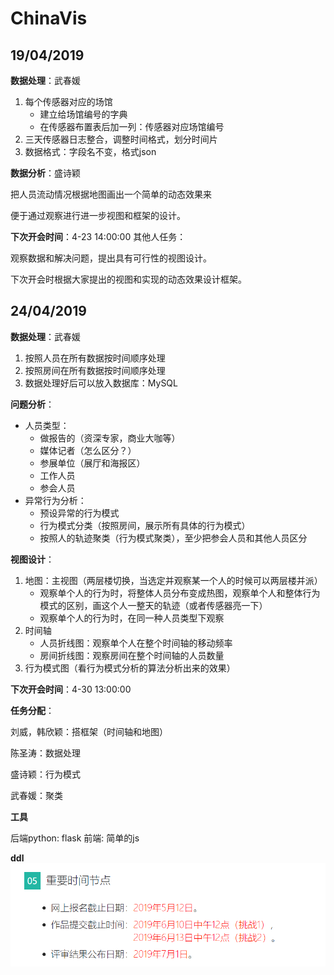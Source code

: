 # ChinaVis

19/04/2019
---
**数据处理**：武春媛

1. 每个传感器对应的场馆
   - 建立给场馆编号的字典
   - 在传感器布置表后加一列：传感器对应场馆编号
2. 三天传感器日志整合，调整时间格式，划分时间片
3. 数据格式：字段名不变，格式json

**数据分析**：盛诗颖

把人员流动情况根据地图画出一个简单的动态效果来

便于通过观察进行进一步视图和框架的设计。

**下次开会时间**：4-23 14:00:00
其他人任务：

观察数据和解决问题，提出具有可行性的视图设计。

下次开会时根据大家提出的视图和实现的动态效果设计框架。

24/04/2019
---
**数据处理**：武春媛

1. 按照人员在所有数据按时间顺序处理
2. 按照房间在所有数据按时间顺序处理
3. 数据处理好后可以放入数据库：MySQL

**问题分析**：

- 人员类型：
  - 做报告的（资深专家，商业大咖等）
  - 媒体记者（怎么区分？）
  - 参展单位（展厅和海报区）
  - 工作人员
  - 参会人员
- 异常行为分析：
  - 预设异常的行为模式
  - 行为模式分类（按照房间，展示所有具体的行为模式）
  - 按照人的轨迹聚类（行为模式聚类），至少把参会人员和其他人员区分

**视图设计**：

1. 地图：主视图（两层楼切换，当选定并观察某一个人的时候可以两层楼并派）
   - 观察单个人的行为时，将整体人员分布变成热图，观察单个人和整体行为模式的区别，画这个人一整天的轨迹（或者传感器亮一下）
   - 观察单个人的行为时，在同一种人员类型下观察
2. 时间轴
   - 人员折线图：观察单个人在整个时间轴的移动频率
   - 房间折线图：观察房间在整个时间轴的人员数量
3. 行为模式图（看行为模式分析的算法分析出来的效果）

**下次开会时间**：4-30 13:00:00

**任务分配**：

刘威，韩欣颖：搭框架（时间轴和地图）

陈圣涛：数据处理

盛诗颖：行为模式

武春媛：聚类

**工具**

后端python: flask
前端: 简单的js

**ddl**
![](ddl.png)